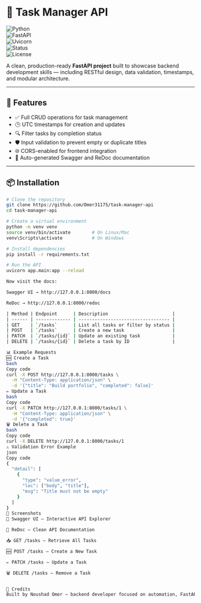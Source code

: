 # 🧠 Task Manager API  

![Python](https://img.shields.io/badge/Python-3.12-blue?logo=python)  
![FastAPI](https://img.shields.io/badge/FastAPI-0.110-009688?logo=fastapi)  
![Uvicorn](https://img.shields.io/badge/Uvicorn-Running-success?logo=uvicorn)  
![Status](https://img.shields.io/badge/Status-Completed-brightgreen)  
![License](https://img.shields.io/badge/License-MIT-lightgrey)  

A clean, production-ready **FastAPI project** built to showcase backend development skills — including RESTful design, data validation, timestamps, and modular architecture.  

---

## 🚀 Features  

- ✅ Full CRUD operations for task management  
- 🕒 UTC timestamps for creation and updates  
- 🔍 Filter tasks by completion status  
- 🛡️ Input validation to prevent empty or duplicate titles  
- 🌐 CORS-enabled for frontend integration  
- 📄 Auto-generated Swagger and ReDoc documentation  

---

## 📦 Installation  

```bash
# Clone the repository
git clone https://github.com/Omer31175/task-manager-api
cd task-manager-api

# Create a virtual environment
python -m venv venv
source venv/bin/activate        # On Linux/Mac
venv\Scripts\activate           # On Windows

# Install dependencies
pip install -r requirements.txt

# Run the API
uvicorn app.main:app --reload

Now visit the docs:

Swagger UI → http://127.0.0.1:8000/docs

ReDoc → http://127.0.0.1:8000/redoc

| Method | Endpoint      | Description                        |
| ------ | ------------- | ---------------------------------- |
| GET    | `/tasks`      | List all tasks or filter by status |
| POST   | `/tasks`      | Create a new task                  |
| PATCH  | `/tasks/{id}` | Update an existing task            |
| DELETE | `/tasks/{id}` | Delete a task by ID                |

📊 Example Requests
🆕 Create a Task
bash
Copy code
curl -X POST http://127.0.0.1:8000/tasks \
  -H "Content-Type: application/json" \
  -d '{"title": "Build portfolio", "completed": false}'
✏️ Update a Task
bash
Copy code
curl -X PATCH http://127.0.0.1:8000/tasks/1 \
  -H "Content-Type: application/json" \
  -d '{"completed": true}'
🗑️ Delete a Task
bash
Copy code
curl -X DELETE http://127.0.0.1:8000/tasks/1
⚠️ Validation Error Example
json
Copy code
{
  "detail": [
    {
      "type": "value_error",
      "loc": ["body", "title"],
      "msg": "Title must not be empty"
    }
  ]
}
📸 Screenshots
🧭 Swagger UI — Interactive API Explorer

📘 ReDoc — Clean API Documentation

📥 GET /tasks — Retrieve All Tasks

🆕 POST /tasks — Create a New Task

✏️ PATCH /tasks — Update a Task

🗑️ DELETE /tasks — Remove a Task


🙌 Credits
Built by Noushad Omer — backend developer focused on automation, FastAPI, and clean architecture.



